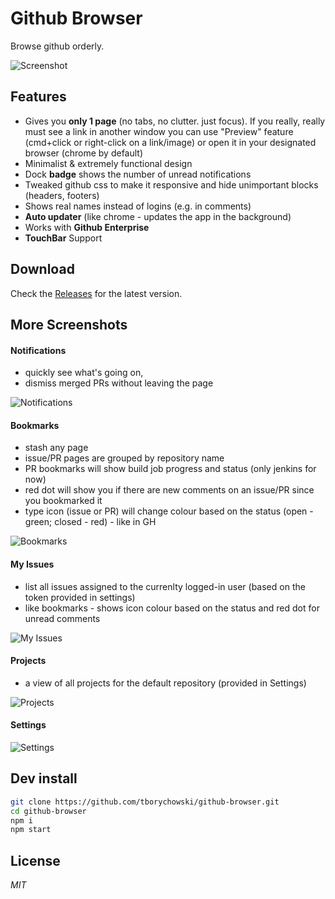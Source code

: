# Github Browser
Browse github orderly.

![Screenshot](screens/0-screenshot.png)


## Features
- Gives you **only 1 page** (no tabs, no clutter. just focus). If you really, really must see a link in another window you can use "Preview" feature (cmd+click or right-click on a link/image) or open it in your designated browser (chrome by default)
- Minimalist & extremely functional design
- Dock **badge** shows the number of unread notifications
- Tweaked github css to make it responsive and hide unimportant blocks (headers, footers)
- Shows real names instead of logins (e.g. in comments)
- **Auto updater** (like chrome - updates the app in the background)
- Works with **Github Enterprise**
- **TouchBar** Support


## Download
Check the [Releases](https://github.com/tborychowski/github-browser/releases) for the latest version.


## More Screenshots

#### Notifications
- quickly see what's going on,
- dismiss merged PRs without leaving the page

![Notifications](screens/1-notifications.png)


#### Bookmarks
- stash any page
- issue/PR pages are grouped by repository name
- PR bookmarks will show build job progress and status (only jenkins for now)
- red dot will show you if there are new comments on an issue/PR since you bookmarked it
- type icon (issue or PR) will change colour based on the status (open - green; closed - red) - like in GH

![Bookmarks](screens/2-bookmarks.png)


#### My Issues
- list all issues assigned to the currenlty logged-in user (based on the token provided in settings)
- like bookmarks - shows icon colour based on the status and red dot for unread comments

![My Issues](screens/3-myissues.png)


#### Projects
- a view of all projects for the default repository (provided in Settings)

![Projects](screens/4-projects.png)

#### Settings
![Settings](screens/5-settings.png)


## Dev install
```sh
git clone https://github.com/tborychowski/github-browser.git
cd github-browser
npm i
npm start
```


## License
*MIT*
